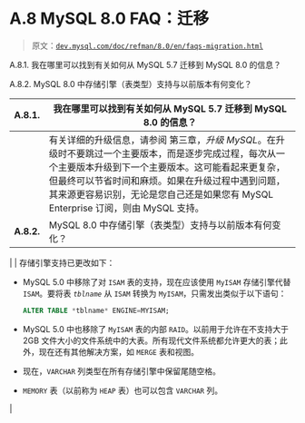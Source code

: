 # A.8 MySQL 8.0 FAQ：迁移

> 原文：[`dev.mysql.com/doc/refman/8.0/en/faqs-migration.html`](https://dev.mysql.com/doc/refman/8.0/en/faqs-migration.html)

A.8.1\. 我在哪里可以找到有关如何从 MySQL 5.7 迁移到 MySQL 8.0 的信息？

A.8.2\. MySQL 8.0 中存储引擎（表类型）支持与以前版本有何变化？

| **A.8.1.** | 我在哪里可以找到有关如何从 MySQL 5.7 迁移到 MySQL 8.0 的信息？ |
| --- | --- |
|  | 有关详细的升级信息，请参阅 第三章，*升级 MySQL*。在升级时不要跳过一个主要版本，而是逐步完成过程，每次从一个主要版本升级到下一个主要版本。这可能看起来更复杂，但最终可以节省时间和麻烦。如果在升级过程中遇到问题，其来源更容易识别，无论是您自己还是如果您有 MySQL Enterprise 订阅，则由 MySQL 支持。 |
| **A.8.2.** | MySQL 8.0 中存储引擎（表类型）支持与以前版本有何变化？ |

|  | 存储引擎支持已更改如下：

+   MySQL 5.0 中移除了对 `ISAM` 表的支持，现在应该使用 `MyISAM` 存储引擎代替 `ISAM`。要将表 *`tblname`* 从 `ISAM` 转换为 `MyISAM`，只需发出类似于以下语句：

    ```sql
    ALTER TABLE *tblname* ENGINE=MYISAM;
    ```

+   MySQL 5.0 中也移除了 `MyISAM` 表的内部 `RAID`。以前用于允许在不支持大于 2GB 文件大小的文件系统中的大表。所有现代文件系统都允许更大的表；此外，现在还有其他解决方案，如 `MERGE` 表和视图。

+   现在，`VARCHAR` 列类型在所有存储引擎中保留尾随空格。

+   `MEMORY` 表（以前称为 `HEAP` 表）也可以包含 `VARCHAR` 列。

|
